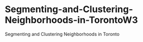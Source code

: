 # Segmenting-and-Clustering-Neighborhoods-in-TorontoW3
Segmenting and Clustering Neighborhoods in Toronto
